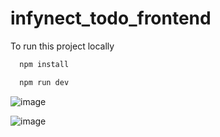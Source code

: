 # infynect_todo_frontend

To run this project locally

```bash
  npm install
```
```bash
  npm run dev
```
![image](https://github.com/ayush1337/infynect_todo_frontend/assets/28340990/8991709c-1a68-404f-86c4-3325036bf049)

![image](https://github.com/ayush1337/infynect_todo_frontend/assets/28340990/7534451b-b425-4e12-be89-89330b304dbc)
